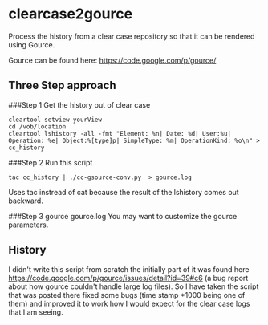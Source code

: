 clearcase2gource
================

Process the history from a clear case repository so that it can be rendered using Gource.

Gource can be found here: https://code.google.com/p/gource/

## Three Step approach

###Step 1
Get the history out of clear case
   
    cleartool setview yourView
    cd /vob/location
    cleartool lshistory -all -fmt "Element: %n| Date: %d| User:%u| Operation: %e| Object:%[type]p| SimpleType: %m| OperationKind: %o\n" > cc_history
   
###Step 2
Run this script

    tac cc_history | ./cc-gsource-conv.py  > gource.log
Uses tac instread of cat because the result of the lshistory comes out backward.

###Step 3
    gource gource.log
You may want to customize the gource parameters.

## History
I didn't write this script from scratch the initially part of it was found here https://code.google.com/p/gource/issues/detail?id=39#c6 (a bug report about how gource couldn't handle large log files).
So I have taken the script that was posted there fixed some bugs (time stamp  *1000 being one of them) and improved it to work how I would expect for the clear case logs that I am seeing.
